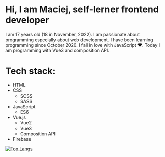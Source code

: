 # Hi, I am Maciej, self-lerner frontend developer

I am 17 years old (18 in November, 2022). I am passionate about programming especially about web development. I have been learning programming since October 2020. I fall in love with JavaScript ❤️. Today I am programming with Vue3 and composition API. 

# Tech stack:

* HTML 
* CSS
  * SCSS
  * SASS
* JavaScript
  * ES6
* Vue.js
  * Vue2
  * Vue3
  * Composition API
* Firebase

[![Top Langs](https://github-readme-stats.vercel.app/api/top-langs/?username=maciek617&layout=compact)](https://github.com/anuraghazra/github-readme-stats)


<!---
maciek617/maciek617 is a ✨ special ✨ repository because its `README.md` (this file) appears on your GitHub profile.
You can click the Preview link to take a look at your changes.
--->
